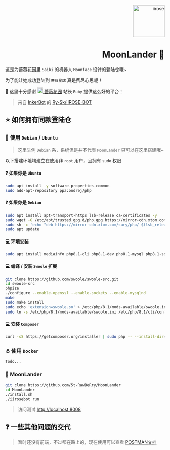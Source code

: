 <p align="right">
<img src="https://static.codemao.cn/i/22/11/20/22/1838-SY.png" alt="iirose" width="100">
</p>

<h1 align="right">MoonLander 🌙</h1>

这是为蔷薇花园里 `Saiki` 的机器人 `Moonface` 设计的登陆仓哦~

为了能让她成功登陆到 `蔷薇星球`  真是费尽心思呢！

🙇‍ 这里十分感谢 [<img src="https://i.loli.net/2020/05/11/bRMo78CNJP4HIiX.png" alt="iirose" width="18"> 蔷薇花园](https://iirose/com) 站长 `Ruby` 提供这么好的平台！

> 来自 [InkerBot](https://github.com/InkerBot) 的 [Ry-Sk/IIROSE-BOT](https://github.com/Ry-Sk/IIROSE-BOT)


## ⭐ 如何拥有同款登陆仓

### 🐧 使用 `Debian` / `Ubuntu`

> 这里举例 `Debian` 系，系统但是并不代表 `MoonLander` 只可以在这里搭建哦~

以下搭建环境均建立在使用非 `root` 用户，且拥有 `sudo` 权限

#### ❓ 如果你是 `Ubuntu`

```bash 
sudo apt install -y software-properties-common
sudo add-apt-repository ppa:ondrej/php
```

#### ❓ 如果你是 `Debian`
```bash 
sudo apt install apt-transport-https lsb-release ca-certificates -y
sudo wget -O /etc/apt/trusted.gpg.d/php.gpg https://mirror-cdn.xtom.com/sury/php/apt.gpg
sudo sh -c 'echo "deb https://mirror-cdn.xtom.com/sury/php/ $(lsb_release -sc) main" > /etc/apt/sources.list.d/php.list'
sudo apt update
```

#### 💻 环境安装
```bash
sudo apt install mediainfo php8.1-cli php8.1-dev php8.1-mysql php8.1-sqlite3 php8.1-curl php8.1-json php8.1-fileinfo php8.1-bcmath php8.1-xml
```

#### 💻 编译 / 安装 `Swoole` 扩展
```bash
git clone https://github.com/swoole/swoole-src.git
cd swoole-src
phpize
./configure --enable-openssl --enable-sockets --enable-mysqlnd
make
sudo make install
sudo echo 'extension=swoole.so' > /etc/php/8.1/mods-available/swoole.ini
sudo ln -s /etc/php/8.1/mods-available/swoole.ini /etc/php/8.1/cli/conf.d/20-swoole.ini
```

#### 💻 安装 `Composer` 

```bash
curl -sS https://getcomposer.org/installer | sudo php -- --install-dir=/usr/local/bin --filename=composer 
```

### ⚓ 使用 `Docker`

```bash
Todo...
```

### 🌙 MoonLander

```bash
git clone https://github.com/5t-RawBeRry/MoonLander
cd MoonLander
./install.sh
./iirosebot run
```

> 访问测试 [http://localhost:8008](http://localhost:8008)


## ❓ 一些其他问题的交代

> 暂时还没有前端，不过都在路上的，现在使用可以查看 [POSTMAN文档 ](https://documenter.getpostman.com/view/10410469/T1DiFzz8?version=latest)

